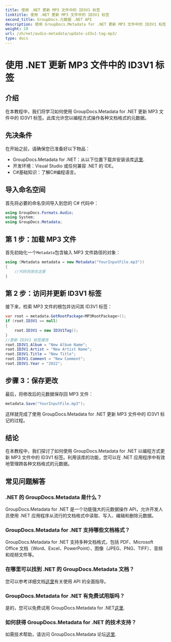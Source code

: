 ```yaml
---
title: 使用 .NET 更新 MP3 文件中的 ID3V1 标签
linktitle: 使用 .NET 更新 MP3 文件中的 ID3V1 标签
second_title: GroupDocs.元数据 .NET API
description: 使用 GroupDocs.Metadata for .NET 更新 MP3 文件中的 ID3V1 标签。按照本教程，您可以在 .NET 应用程序中轻松操作元数据。
weight: 19
url: /zh/net/audio-metadata/update-id3v1-tag-mp3/
type: docs
---
```

# 使用 .NET 更新 MP3 文件中的 ID3V1 标签

## 介绍
在本教程中，我们将学习如何使用 GroupDocs.Metadata for .NET 更新 MP3 文件中的 ID3V1 标签。此库允许您以编程方式操作各种文档格式的元数据。
## 先决条件
在开始之前，请确保您已准备好以下物品：
- GroupDocs.Metadata for .NET：从以下位置下载并安装该库[这里](https://releases.groupdocs.com/metadata/net/).
- 开发环境：Visual Studio 或任何兼容 .NET 的 IDE。
- C#基础知识：了解C#编程语言。

## 导入命名空间
首先将必要的命名空间导入到您的 C# 代码中：
```csharp
using GroupDocs.Formats.Audio;
using System;
using GroupDocs.Metadata;
```
## 第 1 步：加载 MP3 文件
首先初始化一个`Metadata`包含输入 MP3 文件路径的对象：
```csharp
using (Metadata metadata = new Metadata("YourInputFile.mp3"))
{
    //代码将放在这里
}
```
## 第 2 步：访问并更新 ID3V1 标签
接下来，检索 MP3 文件的根包并访问其 ID3V1 标签：
```csharp
var root = metadata.GetRootPackage<MP3RootPackage>();
if (root.ID3V1 == null)
{
    root.ID3V1 = new ID3V1Tag();
}
//更新 ID3V1 标签属性
root.ID3V1.Album = "New Album Name";
root.ID3V1.Artist = "New Artist Name";
root.ID3V1.Title = "New Title";
root.ID3V1.Comment = "New Comment";
root.ID3V1.Year = "2022";
```
## 步骤 3：保存更改
最后，将修改后的元数据保存回 MP3 文件：
```csharp
metadata.Save("YourInputFile.mp3");
```
这样就完成了使用 GroupDocs.Metadata for .NET 更新 MP3 文件中的 ID3V1 标记的过程。

## 结论
在本教程中，我们探讨了如何使用 GroupDocs.Metadata for .NET 以编程方式更新 MP3 文件中的 ID3V1 标签。利用该库的功能，您可以在 .NET 应用程序中有效地管理跨各种文档格式的元数据。

## 常见问题解答
### .NET 的 GroupDocs.Metadata 是什么？
GroupDocs.Metadata for .NET 是一个功能强大的元数据操作 API，允许开发人员使用 .NET 应用程序从流行的文档格式中读取、写入、编辑和删除元数据。
### GroupDocs.Metadata for .NET 支持哪些文档格式？
GroupDocs.Metadata for .NET 支持多种文档格式，包括 PDF、Microsoft Office 文档（Word、Excel、PowerPoint）、图像（JPEG、PNG、TIFF）、音频和视频文件等。
### 在哪里可以找到 .NET 的 GroupDocs.Metadata 文档？
您可以参考详细文档[这里](https://tutorials.groupdocs.com/metadata/net/)有关使用 API 的全面指导。
### GroupDocs.Metadata for .NET 有免费试用版吗？
是的，您可以免费试用 GroupDocs.Metadata for .NET[这里](https://releases.groupdocs.com/).
### 如何获得 GroupDocs.Metadata for .NET 的技术支持？
如需技术帮助，请访问 GroupDocs.Metadata 论坛[这里](https://forum.groupdocs.com/c/metadata/14).